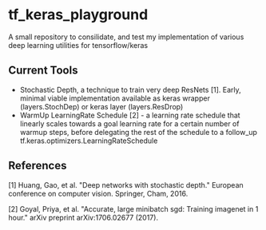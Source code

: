 # tf_keras_playground

A small repository to consilidate, and test my implementation of various deep learning utilities for tensorflow/keras

## Current Tools
 - Stochastic Depth, a technique to train very deep ResNets [1]. Early, minimal viable implementation available as keras wrapper (layers.StochDep) or keras layer (layers.ResDrop)
 - WarmUp LearningRate Schedule [2] - a learning rate schedule that linearly scales towards a goal learning rate for a certain number of warmup steps, before delegating the rest of the schedule to a follow_up tf.keras.optimizers.LearningRateSchedule

## References
[1] Huang, Gao, et al. "Deep networks with stochastic depth." European conference on computer vision. Springer, Cham, 2016.

[2] Goyal, Priya, et al. "Accurate, large minibatch sgd: Training imagenet in 1 hour." arXiv preprint arXiv:1706.02677 (2017).

